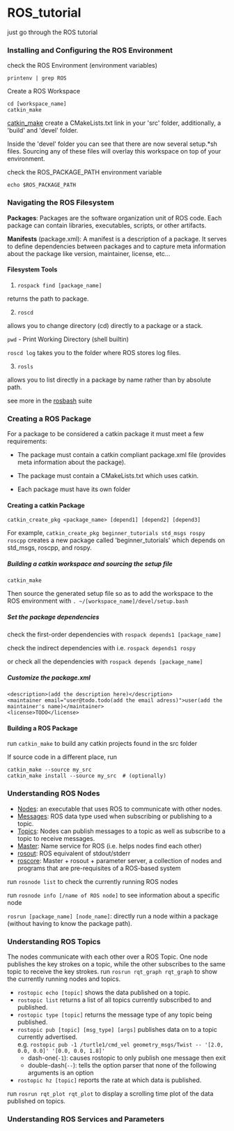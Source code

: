 # ROS_tutorial
just go through the ROS tutorial

### Installing and Configuring the ROS Environment
check the ROS Environment (environment variables)
```
printenv | grep ROS
```
Create a ROS Workspace
```
cd [workspace_name]
catkin_make
```
[catkin_make](http://wiki.ros.org/catkin/commands/catkin_make) create a CMakeLists.txt link in your 'src' folder, additionally, a 'build' and 'devel' folder.

Inside the 'devel' folder you can see that there are now several setup.*sh files. Sourcing any of these files will overlay this workspace on top of your environment.

check the ROS_PACKAGE_PATH environment variable
```
echo $ROS_PACKAGE_PATH
```

### Navigating the ROS Filesystem

**Packages**: Packages are the software organization unit of ROS code. Each package can contain libraries, executables, scripts, or other artifacts.

**Manifests** (package.xml): A manifest is a description of a package. It serves to define dependencies between packages and to capture meta information about the package like version, maintainer, license, etc... 

#### Filesystem Tools

1. ```rospack find [package_name]```

returns the path to package. 

2. ```roscd``` 

allows you to change directory (cd) directly to a package or a stack. 

```pwd``` - Print Working Directory (shell builtin) 

```roscd log``` takes you to the folder where ROS stores log files.

3. ```rosls``` 

allows you to list directly in a package by name rather than by absolute path. 

see more in the [rosbash](http://wiki.ros.org/rosbash) suite

### Creating a ROS Package

For a package to be considered a catkin package it must meet a few requirements:

* The package must contain a catkin compliant package.xml file (provides meta information about the package).


* The package must contain a CMakeLists.txt which uses catkin.

*    Each package must have its own folder

#### Creating a catkin Package

```
catkin_create_pkg <package_name> [depend1] [depend2] [depend3]
```
For example, ```catkin_create_pkg beginner_tutorials std_msgs rospy roscpp``` creates a new package called 'beginner_tutorials' which depends on std_msgs, roscpp, and rospy.

##### Building a catkin workspace and sourcing the setup file

```catkin_make```

Then source the generated setup file so as to add the workspace to the ROS environment with ```. ~/[workspace_name]/devel/setup.bash```

##### Set the package dependencies

check the first-order dependencies with ```rospack depends1 [package_name]```

check the indirect dependencies with i.e. ```rospack depends1 rospy```

or check all the dependencies with ```rospack depends [package_name]```

##### Customize the package.xml

```
<description>(add the description here)</description>
<maintainer email="user@todo.todo(add the email adress)">user(add the maintainer's name)</maintainer>
<license>TODO</license>
```
#### Building a ROS Package

run ```catkin_make``` to build any catkin projects found in the src folder

If source code in a different place, run 
```
catkin_make --source my_src
catkin_make install --source my_src  # (optionally)
```
### Understanding ROS Nodes

- [Nodes](http://wiki.ros.org/Nodes): an executable that uses ROS to communicate with other nodes.
- [Messages](http://wiki.ros.org/Messages): ROS data type used when subscribing or publishing to a topic.
- [Topics](http://wiki.ros.org/Topics): Nodes can publish messages to a topic as well as subscribe to a topic to receive messages.
- [Master](http://wiki.ros.org/Master): Name service for ROS (i.e. helps nodes find each other)
- [rosout](http://wiki.ros.org/rosout): ROS equivalent of stdout/stderr
- [roscore](http://wiki.ros.org/roscore): Master + rosout + parameter server, a collection of nodes and programs that are pre-requisites of a ROS-based system

run ```rosnode list``` to check the currently running ROS nodes

run ```rosnode info [/name of ROS node]``` to see information about a specific node

```rosrun [package_name] [node_name]```: directly run a node within a package (without having to know the package path). 

### Understanding ROS Topics

The nodes communicate with each other over a ROS Topic. One node publishes the key strokes on a topic, while the other subscribes to the same topic to receive the key strokes. run ```rosrun rqt_graph rqt_graph``` to show the currently running nodes and topics.

- ```rostopic echo [topic]``` shows the data published on a topic. 
- ```rostopic list``` returns a list of all topics currently subscribed to and published. 
- ```rostopic type [topic]``` returns the message type of any topic being published. 
- ```rostopic pub [topic] [msg_type] [args]``` publishes data on to a topic currently advertised.   
    e.g. ```rostopic pub -1 /turtle1/cmd_vel geometry_msgs/Twist -- '[2.0, 0.0, 0.0]' '[0.0, 0.0, 1.8]'```  
    - dash-one(`-1`): causes rostopic to only publish one message then exit
    - double-dash(`--`): tells the option parser that none of the following arguments is an option
- ```rostopic hz [topic]``` reports the rate at which data is published. 

run ```rosrun rqt_plot rqt_plot``` to display a scrolling time plot of the data published on topics.

### Understanding ROS Services and Parameters
